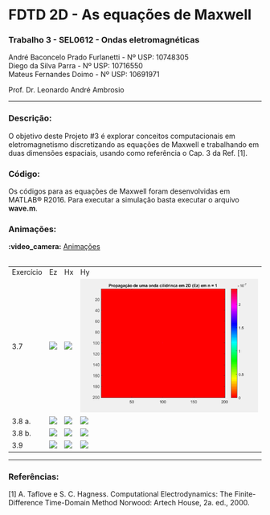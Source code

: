 # FDTD 2D - As equações de Maxwell
<h3>Trabalho 3 - SEL0612 - Ondas eletromagnéticas</h3>

André Baconcelo Prado Furlanetti - Nº USP: 10748305 </br>
Diego da Silva Parra - Nº USP: 10716550</br>
Mateus Fernandes Doimo - Nº USP: 10691971</br>

<p>Prof. Dr. Leonardo André Ambrosio</p>
<hr>

<h3>Descrição:</h3>
<p>O objetivo deste Projeto #3 é explorar conceitos computacionais em eletromagnetismo discretizando as equações de Maxwell e trabalhando em duas dimensões espaciais, usando como referência o Cap. 3 da Ref. [1].</p>

<h3>Código:</h3>
<p>Os códigos para as equações de Maxwell foram desenvolvidas em MATLAB® R2016. Para executar a simulação basta executar o arquivo <b>wave.m</b>.</p>

<h3>Animações:</h3>
<b>:video_camera:</b> <a href="https://github.com/andrebpradof/maxwell-equations/tree/master/animacoes">Animações</a><br><br>
<center>
<table width="100%">
<tr>
    <td>Exercício</td>
    <td>Ez</td>
    <td>Hx</td>
    <td>Hy</td>
</tr>
<tr>
    <td>3.7</td>
    <td><img src="https://github.com/andrebpradof/maxwell-equations/blob/master/animacoes/3.7/3_7_Ez.gif"></td>
    <td><img src="https://github.com/andrebpradof/maxwell-equations/blob/master/animacoes/3.7/3_7_Hx.gif"></td>
    <td><img src="https://github.com/andrebpradof/maxwell-equations/blob/master/animacoes/3.7/3_7_Hy.gif"></td>
</tr>

<tr>
    <td>3.8 a.</td>
    <td><img src="https://github.com/andrebpradof/maxwell-equations/blob/master/animacoes/3.8/3_8_Ez_a.gif"></td>
    <td><img src="https://github.com/andrebpradof/maxwell-equations/blob/master/animacoes/3.8/3_8_Hx_a.gif"></td>
    <td><img src="https://github.com/andrebpradof/maxwell-equations/blob/master/animacoes/3.8/3_8_Hy_a.gif"></td>
</tr>

<tr>
    <td>3.8 b.</td>
    <td><img src="https://github.com/andrebpradof/maxwell-equations/blob/master/animacoes/3.8/3_8_Ez_b.gif"></td>
    <td><img src="https://github.com/andrebpradof/maxwell-equations/blob/master/animacoes/3.8/3_8_Hx_b.gif"></td>
    <td><img src="https://github.com/andrebpradof/maxwell-equations/blob/master/animacoes/3.8/3_8_Hy_b.gif"></td>
</tr>

<tr>
    <td>3.9</td>
    <td><img src="https://github.com/andrebpradof/maxwell-equations/blob/master/animacoes/3.9/3_9_Ez.gif"></td>
    <td><img src="https://github.com/andrebpradof/maxwell-equations/blob/master/animacoes/3.9/3_9_Hx.gif"></td>
    <td><img src="https://github.com/andrebpradof/maxwell-equations/blob/master/animacoes/3.9/3_9_Hy.gif"></td>
</tr>
</table>
</center>
<hr>
<h3>Referências:</h3>
[1] A. Taflove e S. C. Hagness. Computational Electrodynamics: The Finite-Difference Time-Domain Method Norwood: Artech House, 2a. ed., 2000.